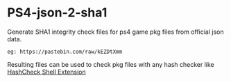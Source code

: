 # PS4-json-2-sha1
Generate SHA1 integrity check files for ps4 game pkg files from official json data.

    eg: https://pastebin.com/raw/kEZDtXmm

Resulting files can be used to check pkg files with any hash checker like [HashCheck Shell Extension ](http://code.kliu.org/hashcheck/)
